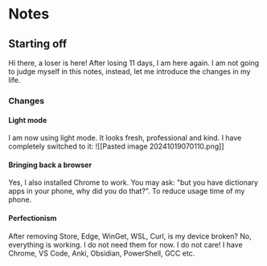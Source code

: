 # Notes
## Starting off
Hi there, a loser is here! After losing 11 days, I am here again. I am not going to judge myself in this notes, instead, let me introduce the changes in my life. 
### Changes
#### Light mode
I am now using light mode. It looks fresh, professional and kind. I have completely switched to it:
![[Pasted image 20241019070110.png]]
#### Bringing back a browser
Yes, I also installed Chrome to work. You may ask: "but you have dictionary apps in your phone, why did you do that?". To reduce usage time of my phone. 
#### Perfectionism
After removing Store, Edge, WinGet, WSL, Curl, is my device broken? No, everything is working. I do not need them for now. I do not care! I have Chrome, VS Code, Anki, Obsidian, PowerShell, GCC etc.